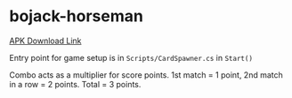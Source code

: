 # bojack-horseman

[APK Download Link](https://drive.google.com/file/d/11aYdEgXHHEfrrzLV7tvMik973SX9EX64/view?usp=drive_link)

Entry point for game setup is in `Scripts/CardSpawner.cs` in `Start()`

Combo acts as a multiplier for score points. 
1st match = 1 point, 2nd match in a row = 2 points. Total = 3 points. 